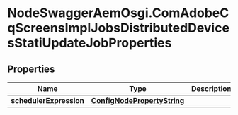 # NodeSwaggerAemOsgi.ComAdobeCqScreensImplJobsDistributedDevicesStatiUpdateJobProperties

## Properties
Name | Type | Description | Notes
------------ | ------------- | ------------- | -------------
**schedulerExpression** | [**ConfigNodePropertyString**](ConfigNodePropertyString.md) |  | [optional] 


